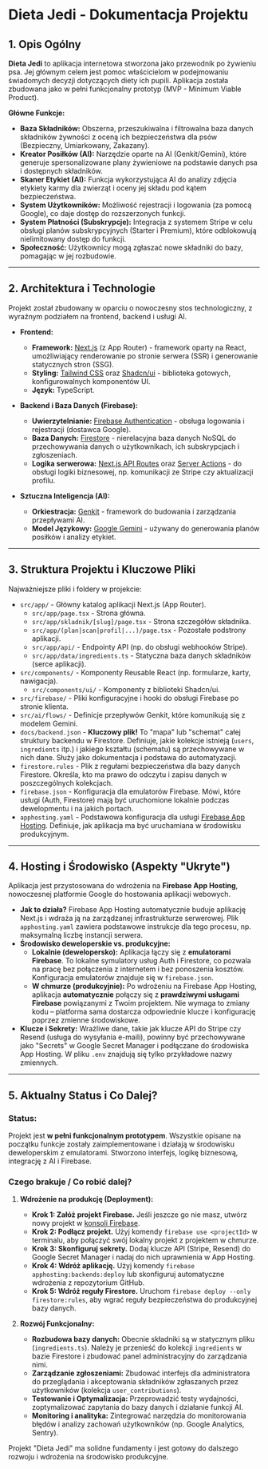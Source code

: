 

# Dieta Jedi - Dokumentacja Projektu

## 1. Opis Ogólny

**Dieta Jedi** to aplikacja internetowa stworzona jako przewodnik po żywieniu psa. Jej głównym celem jest pomoc właścicielom w podejmowaniu świadomych decyzji dotyczących diety ich pupili. Aplikacja została zbudowana jako w pełni funkcjonalny prototyp (MVP - Minimum Viable Product).

**Główne Funkcje:**
*   **Baza Składników:** Obszerna, przeszukiwalna i filtrowalna baza danych składników żywności z oceną ich bezpieczeństwa dla psów (Bezpieczny, Umiarkowany, Zakazany).
*   **Kreator Posiłków (AI):** Narzędzie oparte na AI (Genkit/Gemini), które generuje spersonalizowane plany żywieniowe na podstawie danych psa i dostępnych składników.
*   **Skaner Etykiet (AI):** Funkcja wykorzystująca AI do analizy zdjęcia etykiety karmy dla zwierząt i oceny jej składu pod kątem bezpieczeństwa.
*   **System Użytkowników:** Możliwość rejestracji i logowania (za pomocą Google), co daje dostęp do rozszerzonych funkcji.
*   **System Płatności (Subskrypcje):** Integracja z systemem Stripe w celu obsługi planów subskrypcyjnych (Starter i Premium), które odblokowują nielimitowany dostęp do funkcji.
*   **Społeczność:** Użytkownicy mogą zgłaszać nowe składniki do bazy, pomagając w jej rozbudowie.

---

## 2. Architektura i Technologie

Projekt został zbudowany w oparciu o nowoczesny stos technologiczny, z wyraźnym podziałem na frontend, backend i usługi AI.

*   **Frontend:**
    *   **Framework:** [Next.js](https://nextjs.org/) (z App Router) - framework oparty na React, umożliwiający renderowanie po stronie serwera (SSR) i generowanie statycznych stron (SSG).
    *   **Styling:** [Tailwind CSS](https://tailwindcss.com/) oraz [Shadcn/ui](https://ui.shadcn.com/) - biblioteka gotowych, konfigurowalnych komponentów UI.
    *   **Język:** TypeScript.

*   **Backend i Baza Danych (Firebase):**
    *   **Uwierzytelnianie:** [Firebase Authentication](https://firebase.google.com/products/auth) - obsługa logowania i rejestracji (dostawca Google).
    *   **Baza Danych:** [Firestore](https://firebase.google.com/products/firestore) - nierelacyjna baza danych NoSQL do przechowywania danych o użytkownikach, ich subskrypcjach i zgłoszeniach.
    *   **Logika serwerowa:** [Next.js API Routes](https://nextjs.org/docs/app/building-your-application/routing/route-handlers) oraz [Server Actions](https://nextjs.org/docs/app/building-your-application/data-fetching/server-actions-and-mutations) - do obsługi logiki biznesowej, np. komunikacji ze Stripe czy aktualizacji profilu.

*   **Sztuczna Inteligencja (AI):**
    *   **Orkiestracja:** [Genkit](https://firebase.google.com/docs/genkit) - framework do budowania i zarządzania przepływami AI.
    *   **Model Językowy:** [Google Gemini](https://ai.google/gemini/) - używany do generowania planów posiłków i analizy etykiet.

---

## 3. Struktura Projektu i Kluczowe Pliki

Najważniejsze pliki i foldery w projekcie:

*   `src/app/` - Główny katalog aplikacji Next.js (App Router).
    *   `src/app/page.tsx` - Strona główna.
    *   `src/app/skladnik/[slug]/page.tsx` - Strona szczegółów składnika.
    *   `src/app/(plan|scan|profil|...)/page.tsx` - Pozostałe podstrony aplikacji.
    *   `src/app/api/` - Endpointy API (np. do obsługi webhooków Stripe).
    *   `src/app/data/ingredients.ts` - Statyczna baza danych składników (serce aplikacji).
*   `src/components/` - Komponenty Reusable React (np. formularze, karty, nawigacja).
    *   `src/components/ui/` - Komponenty z biblioteki Shadcn/ui.
*   `src/firebase/` - Pliki konfiguracyjne i hooki do obsługi Firebase po stronie klienta.
*   `src/ai/flows/` - Definicje przepływów Genkit, które komunikują się z modelem Gemini.
*   `docs/backend.json` - **Kluczowy plik!** To "mapa" lub "schemat" całej struktury backendu w Firestore. Definiuje, jakie kolekcje istnieją (`users`, `ingredients` itp.) i jakiego kształtu (schematu) są przechowywane w nich dane. Służy jako dokumentacja i podstawa do automatyzacji.
*   `firestore.rules` - Plik z regułami bezpieczeństwa dla bazy danych Firestore. Określa, kto ma prawo do odczytu i zapisu danych w poszczególnych kolekcjach.
*   `firebase.json` - Konfiguracja dla emulatorów Firebase. Mówi, które usługi (Auth, Firestore) mają być uruchomione lokalnie podczas dewelopmentu i na jakich portach.
*   `apphosting.yaml` - Podstawowa konfiguracja dla usługi [Firebase App Hosting](https://firebase.google.com/docs/app-hosting). Definiuje, jak aplikacja ma być uruchamiana w środowisku produkcyjnym.

---

## 4. Hosting i Środowisko (Aspekty "Ukryte")

Aplikacja jest przystosowana do wdrożenia na **Firebase App Hosting**, nowoczesnej platformie Google do hostowania aplikacji webowych.

*   **Jak to działa?** Firebase App Hosting automatycznie buduje aplikację Next.js i wdraża ją na zarządzanej infrastrukturze serwerowej. Plik `apphosting.yaml` zawiera podstawowe instrukcje dla tego procesu, np. maksymalną liczbę instancji serwera.
*   **Środowisko deweloperskie vs. produkcyjne:**
    *   **Lokalnie (dewelopersko):** Aplikacja łączy się z **emulatorami Firebase**. To lokalne symulatory usług Auth i Firestore, co pozwala na pracę bez połączenia z internetem i bez ponoszenia kosztów. Konfiguracja emulatorów znajduje się w `firebase.json`.
    *   **W chmurze (produkcyjnie):** Po wdrożeniu na Firebase App Hosting, aplikacja **automatycznie** połączy się z **prawdziwymi usługami Firebase** powiązanymi z Twoim projektem. Nie wymaga to zmiany kodu – platforma sama dostarcza odpowiednie klucze i konfigurację poprzez zmienne środowiskowe.
*   **Klucze i Sekrety:** Wrażliwe dane, takie jak klucze API do Stripe czy Resend (usługa do wysyłania e-maili), powinny być przechowywane jako "Secrets" w Google Secret Manager i podłączane do środowiska App Hosting. W pliku `.env` znajdują się tylko przykładowe nazwy zmiennych.

---

## 5. Aktualny Status i Co Dalej?

### Status:
Projekt jest **w pełni funkcjonalnym prototypem**. Wszystkie opisane na początku funkcje zostały zaimplementowane i działają w środowisku deweloperskim z emulatorami. Stworzono interfejs, logikę biznesową, integrację z AI i Firebase.

### Czego brakuje / Co robić dalej?

1.  **Wdrożenie na produkcję (Deployment):**
    *   **Krok 1: Załóż projekt Firebase.** Jeśli jeszcze go nie masz, utwórz nowy projekt w [konsoli Firebase](https://console.firebase.google.com/).
    *   **Krok 2: Podłącz projekt.** Użyj komendy `firebase use <projectId>` w terminalu, aby połączyć swój lokalny projekt z projektem w chmurze.
    *   **Krok 3: Skonfiguruj sekrety.** Dodaj klucze API (Stripe, Resend) do Google Secret Manager i nadaj do nich uprawnienia w App Hosting.
    *   **Krok 4: Wdróż aplikację.** Użyj komendy `firebase apphosting:backends:deploy` lub skonfiguruj automatyczne wdrożenia z repozytorium GitHub.
    *   **Krok 5: Wdróż reguły Firestore.** Uruchom `firebase deploy --only firestore:rules`, aby wgrać reguły bezpieczeństwa do produkcyjnej bazy danych.

2.  **Rozwój Funkcjonalny:**
    *   **Rozbudowa bazy danych:** Obecnie składniki są w statycznym pliku (`ingredients.ts`). Należy je przenieść do kolekcji `ingredients` w bazie Firestore i zbudować panel administracyjny do zarządzania nimi.
    *   **Zarządzanie zgłoszeniami:** Zbudować interfejs dla administratora do przeglądania i akceptowania składników zgłaszanych przez użytkowników (kolekcja `user_contributions`).
    *   **Testowanie i Optymalizacja:** Przeprowadzić testy wydajności, zoptymalizować zapytania do bazy danych i działanie funkcji AI.
    *   **Monitoring i analityka:** Zintegrować narzędzia do monitorowania błędów i analizy zachowań użytkowników (np. Google Analytics, Sentry).

Projekt "Dieta Jedi" ma solidne fundamenty i jest gotowy do dalszego rozwoju i wdrożenia na środowisko produkcyjne.
